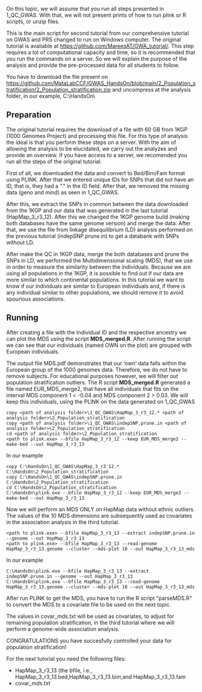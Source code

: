 On  this topic, we will assume that you run all steps presented in 1_QC_GWAS. With that, we will not present prints of how to run plink or R scripts, or unzip files.

This is the main script for second tutorial from our comprehensive tutorial on GWAS and PRS changed to run on Windows computer. The original tutorial is avaliable at https://github.com/MareesAT/GWA_tutorial/. This step requires a lot of computational capacity and time, so it is recommended that you run the commands on a server. So we will explain the purpose of the analysis and provide the pre-processed data for all students to follow.

You have to download the file present on https://github.com/MataLabCCF/GWAS_HandsOn/blob/main/2_Population_stratification/2_Population_stratification.zip and uncompress at the analysis folder, in our example, C:\HandsOn\

## Preparation

The original tutorial requires the download of a file with 60 GB from 1KGP (1000 Genomes Project) and processing this file. For this type of analysis the ideal is that you perform these steps on a server. With the aim of allowing the analysis to be elucidated, we carry out the analyzes and provide an overview. If you have access to a server, we recomended you run all the steps of the original tutorial.

First of all, we downloaded the data and convert to Bed/Bim/Fam format using PLINK. After that we entered unique IDs for SNPs that did not have an ID, that is, they had a "." in the ID field. After that, we removed the missing data (geno and mind) as seen in 1_QC_GWAS.

After this, we extract the SNPs in common between the data downloaded from the 1KGP and our data that was generated in the last tutorial (HapMap_3_r3_12). After this we changed the 1KGP genome build (making both databases have the same genome version) and merge the data. After that, we use the file from linkage disequilibrium (LD) analysis performed on the previous tutorial (indepSNP.prune.in) to get a databank with SNPs without LD.

After make the QC in 1KGP data, merge the both databases and prune the SNPs in LD, we performed the Multidimensional scaling (MDS), that we use in order to measure the similarity between the individuals. Because we are using all populations in the 1KGP, it is possible to find out if our data are more similar to which continental populations. In this tutorial we want to know if our individuals are similar to European individuals and, if there is any individual similar to other populations, we should remove it to avoid spourious associations.

## Running

After creating a file with the Individual ID and the respective ancestry we can plot the MDS using the script **MDS_merged.R**. After running the script we can see that our individuals (named OWN on the plot) are grouped with European individuals.

The output file MDS.pdf demonstrates that our ‘own’ data falls within the European group of the 1000 genomes data. Therefore, we do not have to remove subjects.
For educational purposes however, we will filter out population stratification outliers. The R script **MDS_merged.R** generated a file named EUR_MDS_merge2, that have all individuals that fits on the interval MDS component 1 < -0.04 and MDS component 2 > 0.03. We will keep this individuals, using the PLINK on the data generated on 1_QC_GWAS
```
copy <path of analysis folder>\1_QC_GWAS\HapMap_3_r3_12.* <path of analysis folder>\2_Population_stratification
copy <path of analysis folder>\1_QC_GWAS\indepSNP.prune.in <path of analysis folder>\2_Population_stratification
cd <path of analysis folder>\2_Population_stratification
<path to plink.exe> --bfile HapMap_3_r3_12 --keep EUR_MDS_merge2 --make-bed --out HapMap_3_r3_13
```

In our example

```
copy C:\HandsOn\1_QC_GWAS\HapMap_3_r3_12.* C:\HandsOn\2_Population_stratification
copy C:\HandsOn\1_QC_GWAS\indepSNP.prune.in C:\HandsOn\2_Population_stratification
cd C:\HandsOn\2_Population_stratification
C:\HandsOn\plink.exe --bfile HapMap_3_r3_12 --keep EUR_MDS_merge2 --make-bed --out HapMap_3_r3_13
```

Now we will perform an MDS ONLY on HapMap data without ethnic outliers. The values of the 10 MDS dimensions are subsequently used as covariates in the association analysis in the third tutorial.

```
<path to plink.exe> --bfile HapMap_3_r3_13 --extract indepSNP.prune.in --genome --out HapMap_3_r3_13
<path to plink.exe> --bfile HapMap_3_r3_13 --read-genome HapMap_3_r3_13.genome --cluster --mds-plot 10 --out HapMap_3_r3_13_mds
```

In our example

```
C:\HandsOn\plink.exe --bfile HapMap_3_r3_13 --extract indepSNP.prune.in --genome --out HapMap_3_r3_13
C:\HandsOn\plink.exe --bfile HapMap_3_r3_13 --read-genome HapMap_3_r3_13.genome --cluster --mds-plot 10 --out HapMap_3_r3_13_mds
```

After run PLINK to get the MDS, you have to run the R script "parseMDS.R" to convert the MDS to a covariate file to be used on the next topic.

The values in covar_mds.txt will be used as covariates, to adjust for remaining population stratification, in the third tutorial where we will perform a genome-wide association analysis.

CONGRATULATIONS you have succesfully controlled your data for population stratification!

For the next tutorial you need the following files:
- HapMap_3_r3_13 (the bfile, i.e., HapMap_3_r3_13.bed,HapMap_3_r3_13.bim,and HapMap_3_r3_13.fam
- covar_mds.txt
